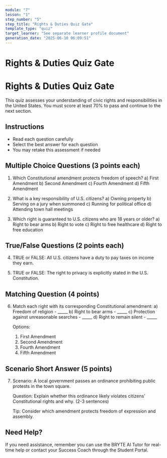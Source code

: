 ```yaml
---
module: "7"
lesson: "1"
step_number: "5"
step_title: "Rights & Duties Quiz Gate"
template_type: "quiz"
target_learner: "See separate learner profile document"
generation_date: "2025-06-10 06:09:51"
---
```


# Rights & Duties Quiz Gate

# Rights & Duties Quiz Gate

This quiz assesses your understanding of civic rights and responsibilities in the United States. You must score at least 70% to pass and continue to the next section.

## Instructions
- Read each question carefully
- Select the best answer for each question
- You may retake this assessment if needed

## Multiple Choice Questions (3 points each)
1. Which Constitutional amendment protects freedom of speech?
   a) First Amendment
   b) Second Amendment
   c) Fourth Amendment
   d) Fifth Amendment

2. What is a key responsibility of U.S. citizens?
   a) Owning property
   b) Serving on a jury when summoned
   c) Running for political office
   d) Attending town hall meetings

3. Which right is guaranteed to U.S. citizens who are 18 years or older?
   a) Right to bear arms
   b) Right to vote
   c) Right to free healthcare
   d) Right to free education

## True/False Questions (2 points each)
4. TRUE or FALSE: All U.S. citizens have a duty to pay taxes on income they earn.

5. TRUE or FALSE: The right to privacy is explicitly stated in the U.S. Constitution.

## Matching Question (4 points)
6. Match each right with its corresponding Constitutional amendment:
   a) Freedom of religion - _____
   b) Right to bear arms - _____
   c) Protection against unreasonable searches - _____
   d) Right to remain silent - _____

   Options:
   1. First Amendment
   2. Second Amendment
   3. Fourth Amendment
   4. Fifth Amendment

## Scenario Short Answer (5 points)
7. Scenario: A local government passes an ordinance prohibiting public protests in the town square. 
   
   Question: Explain whether this ordinance likely violates citizens' Constitutional rights and why. (2-3 sentences)

   Tip: Consider which amendment protects freedom of expression and assembly.

## Need Help?
If you need assistance, remember you can use the BRYTE AI Tutor for real-time help or contact your Success Coach through the Student Portal.